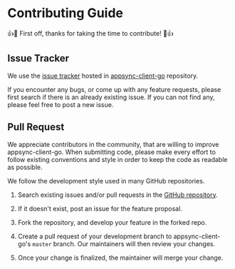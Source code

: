 Contributing Guide
==================
:+1::tada: First off, thanks for taking the time to contribute! :tada::+1:

Issue Tracker
-------------

We use the [issue tracker](https://github.com/modusCell/appsync-client-go/issues) hosted in 
[appsync-client-go](https://github.com/modusCell/appsync-client-go) repository.

If you encounter any bugs, or come up with any feature requests, please first search if there is an already existing 
issue. If you can not find any, please feel free to post a new issue.

Pull Request
------------

We appreciate contributors in the community, that are willing to improve appsync-client-go. When submitting code, 
please make every effort to follow existing conventions and style in order to keep the code as readable as possible.

We follow the development style used in many GitHub repositories.

1. Search existing issues and/or pull requests in the [GitHub repository](https://github.com/modusCell/appsync-client-go).

2. If it doesn't exist, post an issue for the feature proposal.

3. Fork the repository, and develop your feature in the forked repo.

4. Create a pull request of your development branch to appsync-client-go's `master` branch.
   Our maintainers will then review your changes.

5. Once your change is finalized, the maintainer will merge your change.